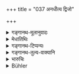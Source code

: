 +++
title = "037 अनधीत्य द्विजो"

+++

<details><summary>गङ्गानथ-मूलानुवादः</summary>

The twice-born person, who seeks Liberation, without having studied the Vedas, without having begotten offspring, and without having offered sacrificis, sinks downwards.—(37).
</details>

<details><summary>मेधातिथिः</summary>

यज्ञैर् आहिताग्निर् नित्यैः पशुसोमैः ॥ ६.३७
</details>

<details><summary>गङ्गानथ-टिप्पन्यः</summary>

‘*Sacrifices*’—such as the Animal-Sacrifice, the Some-Sacrifice and the
like, which an obligatory on persons who have set up the Fire.—(37).
</details>

<details><summary>गङ्गानथ-तुल्य-वाक्यानि</summary>

**(verses 6.36-37)  
**

See Comparative notes for [Verse
6.36].
</details>

<details><summary>भारुचिः</summary>

037	A twice-born man who seeks final liberation, without having studied the Vedas, without having begotten sons, and without having offered sacrifices, sinks downwards.
</details>

<details><summary>Bühler</summary>

037	A twice-born man who seeks final liberation, without having studied the Vedas, without having begotten sons, and without having offered sacrifices, sinks downwards.
</details>
